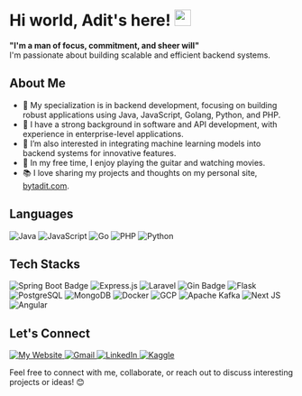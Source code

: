 # Hi world, Adit's here! <img src="https://github.com/TheDudeThatCode/TheDudeThatCode/blob/master/Assets/Hi.gif" width="29px">

<b> "I'm a man of focus, commitment, and sheer will"</b><br> I'm passionate about building scalable and efficient backend systems.

## About Me
- 🎯 My specialization is in backend development, focusing on building robust applications using Java, JavaScript, Golang, Python, and PHP. <br>  
- 💼 I have a strong background in software and API development, with experience in enterprise-level applications. <br>  
- 🌱 I’m also interested in integrating machine learning models into backend systems for innovative features. <br>  
- 🎸 In my free time, I enjoy playing the guitar and watching movies. <br>  
- 📚 I love sharing my projects and thoughts on my personal site, [bytadit.com](https://bytadit.com). <br>
<!--  
## Projects

- [HS-App]: ML Web App to Detect Hate Speech using Logistic Regression, made using FastApi + Streamlit
- [Malici-App]: Browser Extension to Detect Malicious URL using Transformers ELECTRA
- [Bangun-Mulyo-App]: Information System to Modernize Administration Process in BUMDes Bangun Mulyo, made using Laravel & Electron
- [Resoomer]: Using T5 Transformer to summarize text in Indonesian Language, made using Flask
- [Churn Probability on Transactional Data]: Calculate & Identify Customer Churn Probability in MarketPlace using Unsupervised Transactional Data
- [SINORA] : Web Based Meeting Notula using Laravel + Livewire
- [Ideal-Theme] : Hugo SSG Theme using Tailwind CSS, made for portfolio-blog website
- [Exist] : Web Based Expert System for Intelligence Detection using Forward Chaining Method, made using Laravel
- [OpenSID-Crawl] : An API Harvester App using Laravel & JWT
- [Bts-Monitoring] : Web-Based Information System for Monitoring BTS
-->
## Languages
![Java](https://img.shields.io/badge/java-%23ED8B00.svg?style=for-the-badge&logo=openjdk&logoColor=white)
![JavaScript](https://img.shields.io/badge/javascript-%23323330.svg?style=for-the-badge&logo=javascript&logoColor=%23F7DF1E)
![Go](https://img.shields.io/badge/go-%2300ADD8.svg?style=for-the-badge&logo=go&logoColor=white)
![PHP](https://img.shields.io/badge/php-%23777BB4.svg?style=for-the-badge&logo=php&logoColor=white)
![Python](https://img.shields.io/badge/python-3670A0?style=for-the-badge&logo=python&logoColor=ffdd54)
<!-- ![Scala](https://img.shields.io/badge/Scala-DC322F?style=for-the-badge&logo=scala&logoColor=white) -->
<!-- ![C#](https://img.shields.io/badge/c%23-%23239120.svg?style=for-the-badge&logo=csharp&logoColor=white) -->
<!--![C++](https://img.shields.io/badge/c++-%2300599C.svg?style=for-the-badge&logo=c%2B%2B&logoColor=white)-->

## Tech Stacks
![Spring Boot Badge](https://img.shields.io/badge/Spring%20Boot-6DB33F?logo=springboot&logoColor=fff&style=for-the-badge)
![Express.js](https://img.shields.io/badge/express.js-%23404d59.svg?style=for-the-badge&logo=express&logoColor=%2361DAFB) 
![Laravel](https://img.shields.io/badge/laravel-%23FF2D20.svg?style=for-the-badge&logo=laravel&logoColor=white)
![Gin Badge](https://img.shields.io/badge/Gin-008ECF?logo=gin&logoColor=fff&style=for-the-badge)
![Flask](https://img.shields.io/badge/flask-%23000.svg?style=for-the-badge&logo=flask&logoColor=white)
![PostgreSQL](https://img.shields.io/badge/postgres-%23316192.svg?style=for-the-badge&logo=postgresql&logoColor=white)
![MongoDB](https://img.shields.io/badge/MongoDB-%234ea94b.svg?style=for-the-badge&logo=mongodb&logoColor=white)
![Docker](https://img.shields.io/badge/docker-%230db7ed.svg?style=for-the-badge&logo=docker&logoColor=white)
![GCP](https://img.shields.io/badge/Google%20Cloud-4285F4?logo=googlecloud&logoColor=fff&style=for-the-badge)
![Apache Kafka](https://img.shields.io/badge/Apache%20Kafka-000?style=for-the-badge&logo=apachekafka)
![Next JS](https://img.shields.io/badge/Next-black?style=for-the-badge&logo=next.js&logoColor=white)
![Angular](https://img.shields.io/badge/angular-%23DD0031.svg?style=for-the-badge&logo=angular&logoColor=white)
<!-- ![Kali](https://img.shields.io/badge/Kali-268BEE?style=for-the-badge&logo=kalilinux&logoColor=white) -->
<!-- ![Tableau](https://img.shields.io/badge/Tableau-E97627?style=for-the-badge&logo=Tableau&logoColor=white) -->
<!-- ![Airflow](https://img.shields.io/badge/Airflow-017CEE?style=for-the-badge&logo=Apache%20Airflow&logoColor=white) -->
<!-- ![PyTorch](https://img.shields.io/badge/PyTorch-%23EE4C2C.svg?style=for-the-badge&logo=PyTorch&logoColor=white) -->
<!-- ![Django](https://img.shields.io/badge/django-%23092E20.svg?style=for-the-badge&logo=django&logoColor=white) -->
<!-- ![Electron.js](https://img.shields.io/badge/Electron-191970?style=for-the-badge&logo=Electron&logoColor=white) -->
<!-- ![React Native](https://img.shields.io/badge/react_native-%2320232a.svg?style=for-the-badge&logo=react&logoColor=%2361DAFB) -->
<!-- ![.Net](https://img.shields.io/badge/.NET-5C2D91?style=for-the-badge&logo=.net&logoColor=white) -->
<!--![Alibaba Cloud](https://img.shields.io/badge/AlibabaCloud-%23FF6701.svg?style=for-the-badge&logo=alibabacloud&logoColor=white)-->

<!-- ![AWS](https://img.shields.io/badge/-AWS-000?&logo=Amazon-AWS&logoColor=F90) -->
<!-- ![Docker](https://img.shields.io/badge/-Docker-000?&logo=Docker) -->
<!-- ![Kubernetes](https://img.shields.io/badge/-Kubernetes-000?&logo=Kubernetes) -->
<!-- ## GitHub Stats -->

<!-- ![Adit's GitHub stats](https://github-readme-stats.vercel.app/api?username=your-username&show_icons=true&theme=radical) -->

## Let's Connect
<p>
  <a href="https://bytadit.com" target="_blank">
    <img alt="My Website" src="https://img.shields.io/badge/Website-000000?style=for-the-badge&logo=About.me&logoColor=white" />
  </a> 
  <a href="mailto:adityabagusp345@gmail.com" target="_blank">
    <img alt="Gmail" src="https://img.shields.io/badge/Gmail-D14836?style=for-the-badge&logo=gmail&logoColor=white" />
  </a>
  <a href="https://www.linkedin.com/in/aditya-bagus-pratama" target="_blank">
    <img alt="LinkedIn" src="https://img.shields.io/badge/LinkedIn-0077B5?style=for-the-badge&logo=linkedin&logoColor=white" />
  </a>
  <a href="https://kaggle.com/bytadit" target="_blank">
    <img alt="Kaggle" src="https://img.shields.io/badge/Kaggle-20BEFF?style=for-the-badge&logo=Kaggle&logoColor=white" />
  </a>
</p>
<!-- - GitHub: [bytadit](https://github.com/bytadit)
- Personal Site: [bytadit.me](https://bytadit.me)
- LinkedIn: [aditya-bagus-pratama](https://www.linkedin.com/in/aditya-bagus-pratama/) -->

Feel free to connect with me, collaborate, or reach out to discuss interesting projects or ideas! 😊

